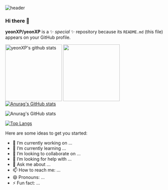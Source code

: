 ![header](https://capsule-render.vercel.app/api?type=waving&color=timeGradient&height=200&section=header&text=yeonXP&fontAlign=81&fontAlignY=35)
  
### Hi there 👋


**yeonXP/yeonXP** is a ✨ _special_ ✨ repository because its `README.md` (this file) appears on your GitHub profile.
 
<a href="https://github.com/yeonXP"><img align="center" style="height:180px" src="https://github-readme-stats.vercel.app/api?username=yeonXP&theme=tokyonight&show_icons=true&include_all_commits=true&theme=nord&hide_border=true" alt="yeonXP's github stats" /></a>
<a href="https://github.com/yeonXP"><img align="center" style="height:180px" src="https://github-readme-stats.vercel.app/api/top-langs/?username=yeonXP&layout=compact&theme=nord&hide_border=true" /></a> 
<a href="https://github.com/yeonXP">
  <img src="https://github-readme-stats.vercel.app/api?username=yeonXP&theme=tokyonight&show_icons=true" alt="Anurag's GitHub stats">
</a>


![Anurag's GitHub stats](https://github-readme-stats.vercel.app/api?username=yeonXP&theme=tokyonight&show_icons=true)

[![Top Langs](https://github-readme-stats.vercel.app/api/top-langs/?username=yeonXP&layout=compact)](https://github.com/delay-100/github-readme-stats)


Here are some ideas to get you started:

- 🔭 I’m currently working on ...
- 🌱 I’m currently learning ...
- 👯 I’m looking to collaborate on ...
- 🤔 I’m looking for help with ...
- 💬 Ask me about ...
- 📫 How to reach me: ...
- 😄 Pronouns: ...
- ⚡ Fun fact: ...

 

